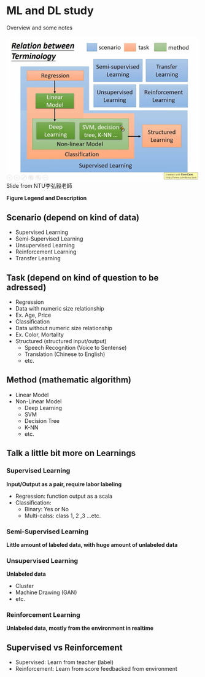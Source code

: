 # ML and DL study

Overview and some notes

![Relation_between_Terminology](https://raw.githubusercontent.com/lennox0909/ML_and_DL_basic/master/ML_Relation_between_Terminology.JPG)
Slide from NTU李弘毅老師

**Figure Legend and Description**

## Scenario (depend on kind of data)
* Supervised Learning
* Semi-Supervised Learning
* Unsupervised Learning
* Reinforcement Learning
* Transfer Learning

## Task (depend on kind of question to be adressed)
* Regression
 * Data with numeric size relationship
 * Ex. Age, Price
* Classification
 * Data without numeric size relationship
 * Ex. Color, Mortality
* Structured (structured input/output)
  * Speech Recognition (Voice to Sentense)
  * Translation (Chinese to English)
  * etc.

## Method (mathematic algorithm)
* Linear Model
* Non-Linear Model
  * Deep Learning
  * SVM
  * Decision Tree
  * K-NN
  * etc.

## Talk a little bit more on Learnings
### Supervised Learning
**Input/Output as a pair, require labor labeling**
* Regression: function output as a scala
* Classification:
  * Binary: Yes or No
  * Multi-calss: class 1, 2 ,3 ...etc.

### Semi-Supervised Learning
**Little amount of labeled data, with huge amount of unlabeled data**

### Unsupervised Learning
**Unlabeled data**
* Cluster
* Machine Drawing (GAN)
* etc.

### Reinforcement Learning
**Unlabeled data, mostly from the environment in realtime**

## Supervised vs Reinforcement
* Supervised: Learn from teacher (label)
* Reinforcement: Learn from score feedbacked from environment


